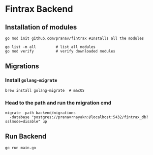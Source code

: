 # Fintrax Backend

## Installation of modules
```
go mod init github.com/pranav/fintrax #Installs all the modules

go list -m all         # list all modules
go mod verify          # verify downloaded modules
```

## Migrations 

### Install `golang-migrate`
```brew install golang-migrate  # macOS```

### Head to the path and run the migration cmd
```
migrate -path backend/migrations 
  -database "postgres://pranavrnayakn:@localhost:5432/fintrax_db?sslmode=disable" up
```

## Run Backend
`go run main.go`
